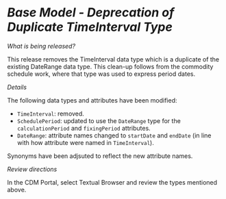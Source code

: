 # *Base Model - Deprecation of Duplicate TimeInterval Type*

_What is being released?_

This release removes the TimeInterval data type which is a duplicate of the existing DateRange data type. This clean-up follows from the commodity schedule work, where that type was used to express period dates.

_Details_

The following data types and attributes have been modified:

- `TimeInterval`: removed.
- `SchedulePeriod`: updated to use the `DateRange` type for the `calculationPeriod` and `fixingPeriod` attributes.
- `DateRange`: attribute names changed to `startDate` and `endDate` (in line with how attribute were named in `TimeInterval`).

Synonyms have been adjsuted to reflect the new attribute names.

_Review directions_

In the CDM Portal, select Textual Browser and review the types mentioned above.

